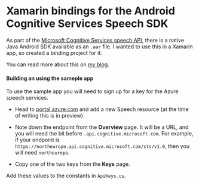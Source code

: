 # Xamarin bindings for the Android Cognitive Services Speech SDK

As part of the [Microsoft Cognitive Services speech API](https://docs.microsoft.com/en-us/azure/cognitive-services/speech-service/?WT.mc_id=speech-github-jabenn), there is a native Java Android SDK available as an `.aar` file. I wanted to use this in a Xamarin app, so created a binding project for it.

You can read more about this on [my blog](https://jimbobbennett.io/binding-the-cognitive-services-android-speech-sdk).

#### Building an using the sameple app

To use the sample app you will need to sign up for a key for the Azure speech services.

* Head to [portal.azure.com](https://portal.azure.com/?WT.mc_id=speech-blog-jabenn) and add a new Speech resource (at the time of writing this is in preview).

* Note down the endpoint from the __Overview__ page. It will be a URL, and you will need the bit before `.api.cognitive.microsoft.com`. For example, if your endpoint is `https://northeurope.api.cognitive.microsoft.com/sts/v1.0`, then you will need `northeurope`. 

* Copy one of the two keys from the __Keys__ page.

Add these values to the constants in `ApiKeys.cs`.